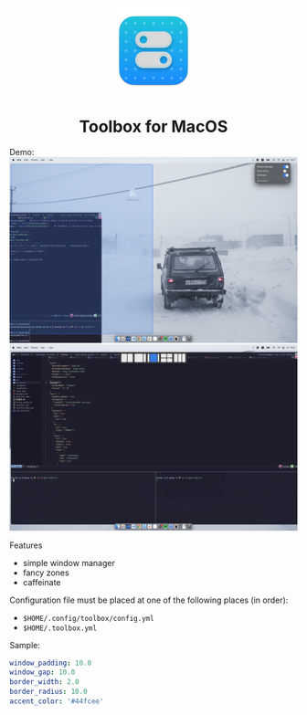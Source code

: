 <p align="center">
   <img width="150" height="150" src="./src-tauri/icons/Square150x150Logo.png" alt="Logo">
</p>

<h1 align="center"><b>Toolbox for MacOS</b></h1>

Demo:
![window-manager](./screenshots/window-manager.png)
![fancy-zones](./screenshots/fancy-zones.png)

Features

- simple window manager
- fancy zones
- caffeinate

Configuration file must be placed at one of the following places (in order):

- `$HOME/.config/toolbox/config.yml`
- `$HOME/.toolbox.yml`

Sample:

```yml
window_padding: 10.0
window_gap: 10.0
border_width: 2.0
border_radius: 10.0
accent_color: '#44fcee'
```
